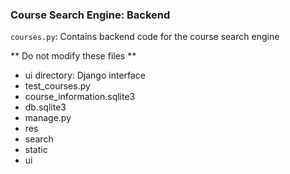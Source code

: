 ### Course Search Engine: Backend

`courses.py`: Contains backend code for the course search engine

** Do not modify these files **
- ui directory: Django interface
- test_courses.py
- course_information.sqlite3
- db.sqlite3
- manage.py
- res
- search
- static
- ui

